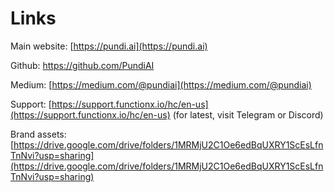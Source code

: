 # Links

Main website: [https://pundi.ai](https://pundi.ai)

Github: [https://github.com/PundiAI ](https://github.com/PundiAI)

Medium: [https://medium.com/@pundiai](https://medium.com/@pundiai)

Support: [https://support.functionx.io/hc/en-us](https://support.functionx.io/hc/en-us) (for latest, visit Telegram or Discord)

Brand assets: [https://drive.google.com/drive/folders/1MRMjU2C1Oe6edBqUXRY1ScEsLfnTnNvi?usp=sharing](https://drive.google.com/drive/folders/1MRMjU2C1Oe6edBqUXRY1ScEsLfnTnNvi?usp=sharing)
